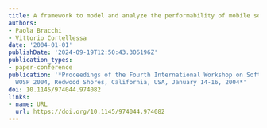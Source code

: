 ```yaml
---
title: A framework to model and analyze the performability of mobile software systems
authors:
- Paola Bracchi
- Vittorio Cortellessa
date: '2004-01-01'
publishDate: '2024-09-19T12:50:43.306196Z'
publication_types:
- paper-conference
publication: '*Proceedings of the Fourth International Workshop on Software and Performance,
  WOSP 2004, Redwood Shores, California, USA, January 14-16, 2004*'
doi: 10.1145/974044.974082
links:
- name: URL
  url: https://doi.org/10.1145/974044.974082
---
```

